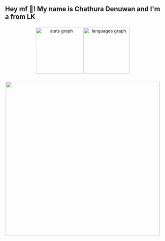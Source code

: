 <h2 align="left">Hey mf 🥴! My name is Chathura Denuwan and I'm a from LK</h2>

###

<div align="center">
  <img src="https://github-readme-stats.vercel.app/api?hide_title=false&hide_rank=true&show_icons=true&include_all_commits=true&count_private=true&disable_animations=false&theme=dark&locale=en&hide_border=false&username=denuwanahackzzz" height="150" alt="stats graph"  />
  <img src="https://github-readme-stats.vercel.app/api/top-langs?locale=en&hide_title=false&layout=compact&card_width=320&langs_count=10&theme=dark&hide_border=false&username=denuwanahackzzz" height="150" alt="languages graph"  />
</div>

###

<div align="center">
  <img height="500" src="https://i.pinimg.com/originals/6b/f3/96/6bf396eccab9fb939e4458c78bd57fdd.jpg"  />
</div>

###
